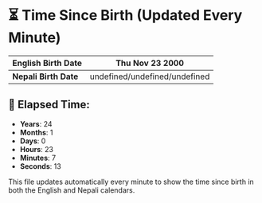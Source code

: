 # ⏳ Time Since Birth (Updated Every Minute)

| **English Birth Date** | Thu Nov 23 2000 |
|------------------------|-------------------------------------|
| **Nepali Birth Date**  | undefined/undefined/undefined                  |

## 📅 Elapsed Time:

- **Years**: 24
- **Months**: 1
- **Days**: 0
- **Hours**: 23
- **Minutes**: 7
- **Seconds**: 13

This file updates automatically every minute to show the time since birth in both the English and Nepali calendars.